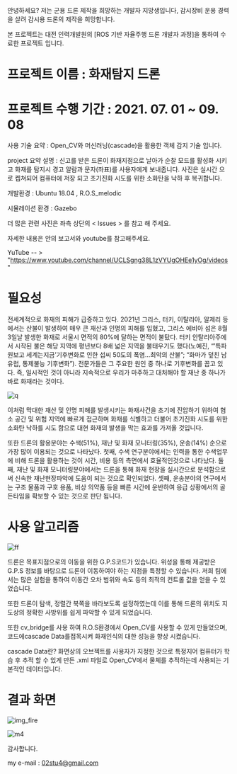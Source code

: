 
안녕하세요? 저는 군용 드론 제작을 희망하는 개발자 지망생입니다,
감시장비 운용 경력을 살려 감시용 드론의 제작을 희망합니다.

본 프로젝트는 대전 인력개발원의 [ROS 기반 자율주행 드론 개발자 과정]을 통하여 수료한 프로젝트 입니다.


# 프로젝트 이름 : 화재탐지 드론
# 프로젝트 수행 기간 : 2021. 07. 01 ~ 09. 08

사용 기술 요약 : Open_CV와 머신러닝(cascade)을 활용한 객체 감지 기술 입니다.

project 요약 설명 : 신고를 받은 드론이 화재지점으로 날아가 순찰 모드를 활성화 시키고 화재를 탐지시 경고 알람과 문자(좌표)를 사용자에게 보내줍니다.
                   사진은 실시간 으로 켑쳐되어 컴퓨터에 저장 되고 초기진화 시도를 위한 소화탄을 낙하 후 복귀합니다.

개발환경 : Ubuntu 18.04 , R.O.S_melodic

시뮬레이션 환경 : Gazebo
                      
더 많은 관련 사진은 좌측 상단의 < lssues > 를 참고 해 주세요.

자세한 내용은 안의 보고서와 youtube를 참고해주세요.

YuTube -- > "https://www.youtube.com/channel/UCLSgng38L1zVYUgOHEe1yOg/videos"

# 필요성
전세계적으로 화재의 피해가 급증하고 있다. 2021년 그리스, 터키, 이탈리아, 알제리 등에서는 산불이 발생하여 매우 큰 재산과 인명의 피해를 입혔고, 그리스 에비아 섬은 8월 3일날 발생한 화재로 서울시 면적의 80%에 달하는 면적이 불탔다. 터키 안탈리아주에서 시작된 불은 해당 지역에 평년보다 8배 넓은 지역을 불태우기도 했다(노예진, “’특파원보고 세계는지금’기후변화로 인한 섭씨 50도의 폭염...최악의 산불”; “화마가 덮친 남유럽, 통제불능 기후변화”). 전문가들은 그 주요한 원인 중 하나로 기후변화를 꼽고 있다. 즉, 일시적인 것이 아니라 지속적으로 우리가 마주하고 대처해야 할 재난 중 하나가 바로 화재라는 것이다.

![q](https://user-images.githubusercontent.com/84003327/131607812-e5cb0372-b17c-485b-8bdb-13fd8c974523.png)

이처럼 막대한 재산 및 인명 피해를 발생시키는 화재사건을 초기에 진압하기 위하여 협소 공간 및 위험 지역에 빠르게 접근하며 화재를 식별하고 더불어 초기진화 시도를 위한 소화탄 낙하를 시도 함으로 대현 화재의 발생을 막는 효과를 가져올 것입니다. 

또한 드론의 활용분야는 수색(51%), 재난 및 화재 모니터링(35%), 운송(14%) 순으로 가장 많이 이용되는 것으로 나타났다. 첫째, 수색 연구분야에서는 인력을 통한 수색업무에 비해 드론을 활용하는 것이 시간, 비용 등의 측면에서 효율적인것으로 나타났다. 둘째, 재난 및 화재 모니터링분야에서는 드론을 통해 화재 현장을 실시간으로 분석함으로써 신속한 재난현장파악에 도움이 되는 것으로 확인되었다. 셋째, 운송분야의 연구에서는 구조 물품과 구호 용품, 비상 의약품 등을 빠른 시간에 운반하여 응급 상황에서의 골든타임을 확보할 수 있는 것으로 판단 됩니다.


# 사용 알고리즘
![ff](https://user-images.githubusercontent.com/84003327/131608391-6c4307f9-928f-4680-8425-be5165bc3eac.png)

드론은 목표지점으로의 이동을 위한 G.P.S코드가 있습니다. 위성을 통해 제공받은 G.P.S 정보를 바탕으로 드론이 이동하여야 하는 지점을 특정할 수 있습니다. 저희 팀에서는 많은 실험을 통하여 이동간 오차 범위와 속도 등의 최적의 컨트롤 값을 얻을 수 있었습니다. 

또한 드론이 탐색, 정렬간 북쪽을 바라보도록 설정하였는데 이를 통해 드론의 위치도 지도상의 정확한 사방위를 쉽게 파악할 수 있게 되었습니다.

또한 cv_bridge를 사용 하여 R.O.S환경에서 Open_CV를 사용할 수 있게 만들었으며, 코드에cascade Data를접목시켜 화재인식의 대한 성능을 향상 시켰습니다.

cascade Data란? 화면상의 오브젝트를 사용자가 지정한 것으로 특정지어 컴퓨터가 학습 후 추적 할 수 있게 만든 .xml 파일로 Open_CV에서 물체를 추적하는데 사용되는 기본적인 데이터입니다.


# 결과 화면
![img_fire](https://user-images.githubusercontent.com/84003327/131607360-730ae13d-a02d-4515-8e73-5fca24717e04.png)

![m4](https://user-images.githubusercontent.com/84003327/131608551-e0af671f-dca0-4183-b1b2-aa9ae668827e.png)



감사합니다. 

my e-mail : 02stu4@gmail.com




